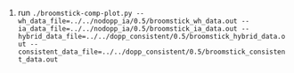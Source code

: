 1. run `./broomstick-comp-plot.py --wh_data_file=../../nodopp_ia/0.5/broomstick_wh_data.out --ia_data_file=../../nodopp_ia/0.5/broomstick_ia_data.out --hybrid_data_file=../../dopp_consistent/0.5/broomstick_hybrid_data.out --consistent_data_file=../../dopp_consistent/0.5/broomstick_consistent_data.out`